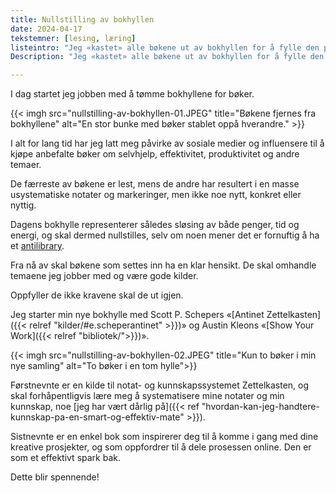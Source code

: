```yaml
---
title: Nullstilling av bokhyllen
date: 2024-04-17
tekstemner: [lesing, læring]
listeintro: "Jeg «kastet» alle bøkene ut av bokhyllen for å fylle den på nytt."
Description: "Jeg «kastet» alle bøkene ut av bokhyllen for å fylle den på nytt."

---
```

I dag startet jeg jobben med å tømme bokhyllene for bøker.

{{< imgh src="nullstilling-av-bokhyllen-01.JPEG" title="Bøkene fjernes fra bokhyllene" alt="En stor bunke med bøker stablet oppå hverandre." >}}

I alt for lang tid har jeg latt meg påvirke av sosiale medier og influensere til å kjøpe anbefalte bøker om selvhjelp, effektivitet, produktivitet og andre temaer.

De færreste av bøkene er lest, mens de andre har resultert i en masse usystematiske notater og markeringer, men ikke noe nytt, konkret eller nyttig.

Dagens bokhylle representerer således sløsing av både penger, tid og energi, og skal dermed nullstilles, selv om noen mener det er fornuftig å ha et [antilibrary](https://en.wikipedia.org/wiki/Antilibrary). 

Fra nå av skal bøkene som settes inn ha en klar hensikt. De skal omhandle temaene jeg jobber med og være gode kilder.

Oppfyller de ikke kravene skal de ut igjen.

Jeg starter min nye bokhylle med Scott P. Schepers «[Antinet Zettelkasten]({{< relref "kilder/#e.scheperantinet" >}})» og Austin Kleons «[Show Your Work]({{< relref "bibliotek/">}})».

{{< imgh src="nullstilling-av-bokhyllen-02.JPEG" title="Kun to bøker i min nye samling" alt="To bøker i en tom hylle">}}

Førstnevnte er en kilde til notat- og kunnskapssystemet Zettelkasten, og skal forhåpentligvis lære meg å systematisere mine notater og min kunnskap, noe [jeg har vært dårlig på]({{< ref "hvordan-kan-jeg-handtere-kunnskap-pa-en-smart-og-effektiv-mate" >}}).

Sistnevnte er en enkel bok som inspirerer deg til å komme i gang med dine kreative prosjekter, og som oppfordrer til å dele prosessen online. Den er som et effektivt spark bak.

Dette blir spennende!

